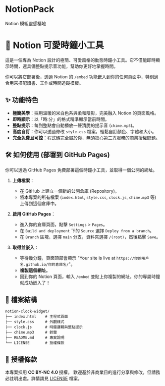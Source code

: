 # NotionPack
Notion 模組靈感棲地

# 🚀 Notion 可愛時鐘小工具

這是一個專為 Notion 設計的極簡、可愛風格的動態時鐘小工具。它不僅能即時顯示時間，還具備整點提示音功能，幫助你更好地掌握時間。

你可以將它部署後，透過 Notion 的 `/embed` 功能嵌入到你的任何頁面中，特別適合用來搭配讀書、工作或時間追蹤模板。

## ✨ 功能特色

*   **極簡美學**：採用溫暖的米白色系與柔和陰影，完美融入 Notion 的頁面風格。
*   **即時顯示**：以「時:分」的格式精準顯示當前時間。
*   **整點提示**：每到整點會自動播放一聲清脆的提示音 (`chime.mp3`)。
*   **高度自訂**：你可以透過修改 `style.css` 檔案，輕鬆自訂顏色、字體和大小。
*   **完全免費且可控**：程式碼完全屬於你，無須擔心第三方服務的商業授權問題。

## 🛠️ 如何使用 (部署到 GitHub Pages)

你可以透過 GitHub Pages 免費部署這個時鐘小工具，並取得一個公開的網址。

1.  **上傳檔案**：
    *   在 GitHub 上建立一個新的公開倉庫 (Repository)。
    *   將本專案的所有檔案 (`index.html`, `style.css`, `clock.js`, `chime.mp3` 等) 上傳到這個倉庫中。

2.  **啟用 GitHub Pages**：
    *   進入你的倉庫頁面，點擊 `Settings` > `Pages`。
    *   在 `Build and deployment` 下的 `Source` 選擇 `Deploy from a branch`。
    *   在 `Branch` 區塊，選擇 `main` 分支，資料夾選擇 `/(root)`，然後點擊 `Save`。

3.  **取得並嵌入**：
    *   等待幾分鐘，頁面頂部會顯示 "Your site is live at `https://你的用戶名.github.io/你的倉庫名/`"。
    *   **複製這個網址**。
    *   回到你的 Notion 頁面，輸入 `/embed` 並貼上你複製的網址。你的專屬時鐘就成功嵌入了！

## 📂 檔案結構
```
notion-clock-widget/
├── index.html    # 主程式頁面
├── style.css     # 外觀樣式
├── clock.js      # 時鐘邏輯與整點提示
├── chime.mp3     # 鈴聲
├── README.md     # 專案說明
└── LICENSE       # 授權條款
```



## 📄 授權條款

本專案採用 **CC BY-NC 4.0** 授權。
歡迎基於非商業目的進行分享與修改，但請務必註明出處。詳情請見 [LICENSE](./LICENSE) 檔案。
